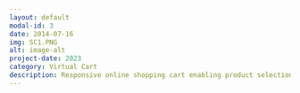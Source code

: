 ```yaml
---
layout: default
modal-id: 3
date: 2014-07-16
img: SC1.PNG
alt: image-alt
project-date: 2023 
category: Virtual Cart
description: Responsive online shopping cart enabling product selection, cart management, price computation, and validation. Incorporated features such as responsive design and automated confirmation emails to enhance the user experience and streamline the purchasing process.
---
```

